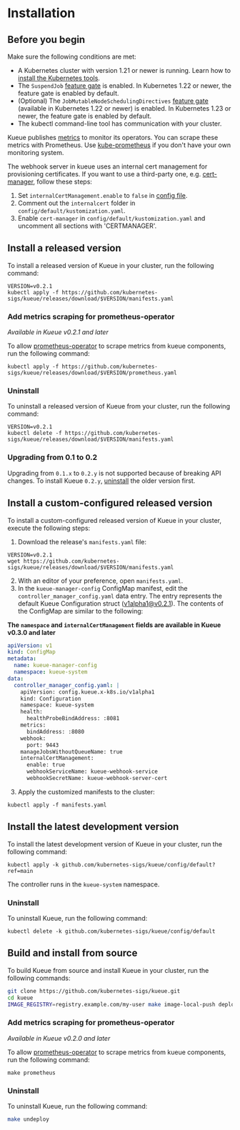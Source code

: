 # Installation

## Before you begin

Make sure the following conditions are met:

- A Kubernetes cluster with version 1.21 or newer is running. Learn how to [install the Kubernetes tools](https://kubernetes.io/docs/tasks/tools/).
- The `SuspendJob` [feature gate][feature_gate] is enabled. In Kubernetes 1.22 or newer, the feature gate is enabled by default.
- (Optional) The `JobMutableNodeSchedulingDirectives` [feature gate][feature_gate] (available in Kubernetes 1.22 or newer) is enabled.
  In Kubernetes 1.23 or newer, the feature gate is enabled by default.
- The kubectl command-line tool has communication with your cluster.

Kueue publishes [metrics](/docs/reference/metrics.md) to monitor its operators.
You can scrape these metrics with Prometheus.
Use [kube-prometheus](https://github.com/prometheus-operator/kube-prometheus)
if you don't have your own monitoring system.

The webhook server in kueue uses an internal cert management for provisioning certificates. If you want to use
  a third-party one, e.g. [cert-manager](https://github.com/cert-manager/cert-manager), follow these steps:
  1. Set `internalCertManagement.enable` to `false` in [config file](#install-a-custom-configured-released-version).
  2. Comment out the `internalcert` folder in `config/default/kustomization.yaml`.
  3. Enable `cert-manager` in `config/default/kustomization.yaml` and uncomment all sections with 'CERTMANAGER'.

[feature_gate]: https://kubernetes.io/docs/reference/command-line-tools-reference/feature-gates/

## Install a released version

To install a released version of Kueue in your cluster, run the following command:

```shell
VERSION=v0.2.1
kubectl apply -f https://github.com/kubernetes-sigs/kueue/releases/download/$VERSION/manifests.yaml
```

### Add metrics scraping for prometheus-operator

_Available in Kueue v0.2.1 and later_

To allow [prometheus-operator](https://github.com/prometheus-operator/prometheus-operator)
to scrape metrics from kueue components, run the following command:

```shell
kubectl apply -f https://github.com/kubernetes-sigs/kueue/releases/download/$VERSION/prometheus.yaml
```

### Uninstall

To uninstall a released version of Kueue from your cluster, run the following command:

```shell
VERSION=v0.2.1
kubectl delete -f https://github.com/kubernetes-sigs/kueue/releases/download/$VERSION/manifests.yaml
```

### Upgrading from 0.1 to 0.2

Upgrading from `0.1.x` to `0.2.y` is not supported because of breaking API
changes.
To install Kueue `0.2.y`, [uninstall](#uninstall) the older version first.

## Install a custom-configured released version

To install a custom-configured released version of Kueue in your cluster, execute the following steps:

1. Download the release's `manifests.yaml` file:

```shell
VERSION=v0.2.1
wget https://github.com/kubernetes-sigs/kueue/releases/download/$VERSION/manifests.yaml
```
2. With an editor of your preference, open `manifests.yaml`.
3. In the `kueue-manager-config` ConfigMap manifest, edit the
`controller_manager_config.yaml` data entry. The entry represents
the default Kueue Configuration
struct ([v1alpha1@v0.2.1](https://pkg.go.dev/sigs.k8s.io/kueue@v0.2.1/apis/config/v1alpha1#Configuration)).
The contents of the ConfigMap are similar to the following:

__The `namespace` and `internalCertManagement` fields are available in Kueue v0.3.0 and later__

```yaml
apiVersion: v1
kind: ConfigMap
metadata:
  name: kueue-manager-config
  namespace: kueue-system
data:
  controller_manager_config.yaml: |
    apiVersion: config.kueue.x-k8s.io/v1alpha1
    kind: Configuration
    namespace: kueue-system
    health:
      healthProbeBindAddress: :8081
    metrics:
      bindAddress: :8080
    webhook:
      port: 9443
    manageJobsWithoutQueueName: true
    internalCertManagement:
      enable: true
      webhookServiceName: kueue-webhook-service
      webhookSecretName: kueue-webhook-server-cert
```

3. Apply the customized manifests to the cluster:

```shell
kubectl apply -f manifests.yaml
```

## Install the latest development version

To install the latest development version of Kueue in your cluster, run the
following command:

```shell
kubectl apply -k github.com/kubernetes-sigs/kueue/config/default?ref=main
```

The controller runs in the `kueue-system` namespace.

### Uninstall

To uninstall Kueue, run the following command:

```shell
kubectl delete -k github.com/kubernetes-sigs/kueue/config/default
```

## Build and install from source

To build Kueue from source and install Kueue in your cluster, run the following
commands:

```sh
git clone https://github.com/kubernetes-sigs/kueue.git
cd kueue
IMAGE_REGISTRY=registry.example.com/my-user make image-local-push deploy
```

### Add metrics scraping for prometheus-operator

_Available in Kueue v0.2.0 and later_

To allow [prometheus-operator](https://github.com/prometheus-operator/prometheus-operator)
to scrape metrics from kueue components, run the following command:

```shell
make prometheus
```

### Uninstall

To uninstall Kueue, run the following command:

```sh
make undeploy
```
